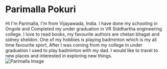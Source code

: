# Parimalla Pokuri
Hi I'm Parimalla, I'm from Vijayawada, India. I have done my schooling in Ongole and Completed my under graduation in VR Siddhartha engineering college. I love to read books, my favourite authors are chetan bhagat and sidney sheldon. One of my hobbies is playing badminton which is my all time favourite sport, After I was coming from my college in under graduation I used to play badminton with my dad. I would like to travel to new places and interested in exploring new things.<br>
![Parimalla Image](C:\Users\S546647\Documents\GitHub\assignment2-pokuri)

